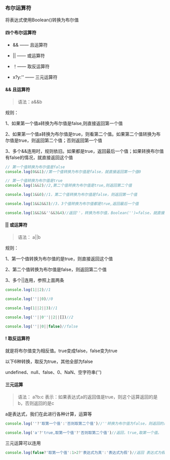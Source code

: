 ### 布尔运算符

将表达式使用Boolean()转换为布尔值

#### 四个布尔运算符

* && —— 且运算符

* || —— 或运算符

* ！—— 取反运算符

* x?y:'' —— 三元运算符

#### && 且运算符

> 语法：a&&b

规则：

1、如果第一个值a转换为布尔值是false,则直接返回第一个值

2、如果第一个值a转换为布尔值是true，则看第二个值。如果第二个值转换为布尔值是true，则返回第二个值；否则返回第一个值

3、多个&&连用时，规则依旧。如果都是true，返回最后一个值；如果转换布尔值有false的情况，就直接返回这个值

```js
// 第一个值转换为布尔值是false
console.log(0&&1)//第一个值转换为布尔值是false，就直接返回第一个值0

// 第一个值转换为布尔值是true
console.log(1&&2)//2,第二个值转换为布尔值是true,则返回第二个值

console.log(1&&0)//1，第二个值转换为布尔值是false，则返回第一个值

console.log(1&&2&&3)//3，3个值转换为布尔值都是true,返回最后一个值

console.log(1&&2&&''&&3&4)//返回''，转换为布尔值，Boolean('')=false，就直接返回''
```

#### || 或运算符

> 语法： a||b

规则：

1、第一个值转换为布尔值的是true，则直接返回这个值

2、第二个值转换为布尔值是false，则返回第二个值

3、多个||连用，参照上面两条

```js
console.log(1||2)//1

console.log(''||0)//0

console.log(1||2||3)//1

console.log(''||0''||2||[])//2

console.log(''||0||false)//false
```

#### ! 取反运算符

就是将布尔值变为相反值。true变成false，false变为true 

以下6种转换，取反为true，其他全部为false 

undefined、null、false、0、NaN、空字符串('')

#### 三元运算

> 语法： a?b:c
> 表示：如果表达式a的返回值是true，则这个运算返回的是b，否则返回的是c

a是表达式，我们在此进行各种计算，运算等

```js
console.log(''?'取第一个值':'否则取第二个值')//''转换为布尔值为false，则返回的是冒号后面的值--'否则取第二个值'

console.log('a'?'true,取第一个值'?'否则取第二个值')//返回，true,取第一个值。
```

三元运算可以连用

```js
console.log(false?'取第一个值':1>2?'表达式为真':'表达式为假')//返回 表达式为假。因为前面是三元运算返回的是1>2，是false，
```



